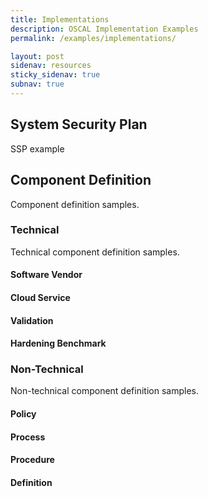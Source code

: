 ```yaml
---
title: Implementations
description: OSCAL Implementation Examples
permalink: /examples/implementations/

layout: post
sidenav: resources
sticky_sidenav: true
subnav: true
---
```


## System Security Plan

SSP example

## Component Definition

Component definition samples.

### Technical

Technical component definition samples.

#### Software Vendor

#### Cloud Service

#### Validation

#### Hardening Benchmark

### Non-Technical

Non-technical component definition samples.

#### Policy

#### Process

#### Procedure

#### Definition
